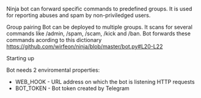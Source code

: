 Ninja bot can forward specific commands to predefined groups. It is used for reporting abuses and spam by non-priviledged users.

Group pairing
Bot can be deployed to multiple groups. It scans for several commands like /admin, /spam, /scam, /kick and /ban. Bot forwards these commands acording to this dictionary https://github.com/wirfeon/ninja/blob/master/bot.py#L20-L22

Starting up

Bot needs 2 enviromental properties:
* WEB_HOOK - URL address on which the bot is listening HTTP requests
* BOT_TOKEN - Bot token created by Telegram

